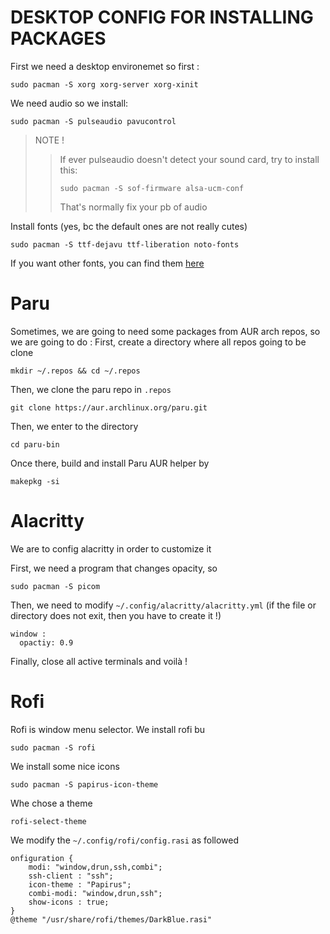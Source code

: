 # DESKTOP CONFIG FOR INSTALLING PACKAGES

First we need a desktop environemet so  first :
```
sudo pacman -S xorg xorg-server xorg-xinit
```

We need audio so we install:
```
sudo pacman -S pulseaudio pavucontrol
```

> NOTE !
> > If ever pulseaudio doesn't detect your sound card, try to install this:
> > ``` 
> > sudo pacman -S sof-firmware alsa-ucm-conf 
> > ```
> > That's normally fix your pb of audio
> 
>

Install fonts (yes, bc the default ones are not really cutes)
```
sudo pacman -S ttf-dejavu ttf-liberation noto-fonts
```

If you want other fonts, you can find them [here](nerdfonts.com)


# Paru
Sometimes, we are going to need some packages from AUR arch repos, so we are going to do :
First, create a directory where all repos going to be clone
```
mkdir ~/.repos && cd ~/.repos
```
Then, we clone the paru repo in ```.repos``` 
```
git clone https://aur.archlinux.org/paru.git
```
Then, we enter to the directory
```
cd paru-bin
```
Once there, build and install Paru AUR helper by
```
makepkg -si
```

# Alacritty
We are to config alacritty in order to customize it

First, we need a program that changes opacity, so 
```
sudo pacman -S picom
```
Then, we need to modify ```~/.config/alacritty/alacritty.yml``` (if the file or directory does not exit, then you have to create it !)
```
window :
  opactiy: 0.9
```
Finally, close all active terminals and voilà !

# Rofi
Rofi is window menu selector. 
We install rofi bu
```
sudo pacman -S rofi
```

We install some nice icons
```
sudo pacman -S papirus-icon-theme
```

Whe chose a theme
```
rofi-select-theme
```

We modify the ```~/.config/rofi/config.rasi``` as followed
```
onfiguration {
    modi: "window,drun,ssh,combi";
    ssh-client : "ssh";
    icon-theme : "Papirus";
    combi-modi: "window,drun,ssh";
    show-icons : true;
}
@theme "/usr/share/rofi/themes/DarkBlue.rasi"
```